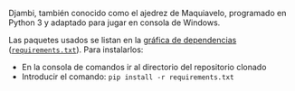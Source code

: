 Djambi, también conocido como el ajedrez de Maquiavelo, programado en Python 3 y adaptado para jugar en consola de Windows.

Las paquetes usados se listan en la [gráfica de dependencias](https://github.com/netotz/Djambi/network/dependencies) ([`requirements.txt`](../master/requirements.txt)). Para instalarlos:
 * En la consola de comandos ir al directorio del repositorio clonado
 * Introducir el comando: `pip install -r requirements.txt`
